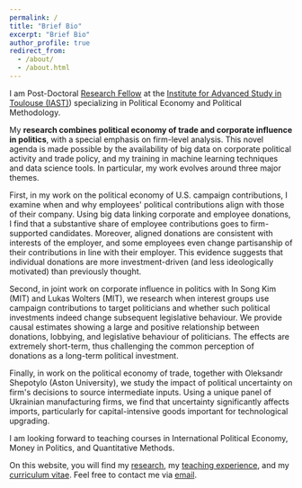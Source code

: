 ```yaml
---
permalink: /
title: "Brief Bio"
excerpt: "Brief Bio"
author_profile: true
redirect_from:
  - /about/
  - /about.html
---
```


I am Post-Doctoral [Research Fellow](https://www.iast.fr/people/jan-stuckatz) at the [Institute for Advanced Study in Toulouse (IAST)](http://www.iast.fr/)) specializing in Political Economy and Political Methodology.

My **research combines political economy of trade and corporate influence in politics**, with a special emphasis on firm-level analysis. This novel agenda is made possible by the availability of big data on corporate political activity and trade policy, and my training in machine learning techniques and data science tools. In particular, my work evolves around three major themes.

First, in my work on the political economy of U.S. campaign contributions, I examine when and why employees' political contributions align with those of their company. Using big data linking corporate and employee donations, I find that a substantive share of employee contributions goes to firm-supported candidates. Moreover, aligned donations are consistent with interests of the employer, and some employees even change partisanship of their contributions in line with their employer.  This evidence suggests that individual donations are more investment-driven (and less ideologically motivated) than previously thought.

Second, in joint work on corporate influence in politics with In Song Kim (MIT) and Lukas Wolters (MIT), we research when interest groups use campaign contributions to target politicians and whether such political investments indeed change subsequent legislative behaviour. We provide causal estimates showing a large and positive relationship between donations, lobbying, and legislative behaviour of politicians. The effects are extremely short-term, thus challenging the common perception of donations as a long-term political investment.

Finally, in work on the political economy of trade, together with Oleksandr Shepotylo (Aston University), we study the impact of political uncertainty on firm's decisions to source intermediate inputs. Using a unique panel of Ukrainian manufacturing firms, we find that uncertainty significantly affects imports, particularly for capital-intensive goods important for technological upgrading.

<!-- In my **dissertation**, supervised by [Stephanie Rickard](http://personal.lse.ac.uk/rickard/) and [Kenneth Benoit](http://kenbenoit.net/), I build on trade theory to examine the relationship between corporations and politics. Corporations play an increasingly important role in politics today and understanding how corporations influence politics and respond to political change is therefore of growing importance.  -->

<!-- Throughout the academic year 2017/2018, I have been visiting at the [Political Science Department](https://polisci.mit.edu/) of the [Massachusetts Institute of Technology](http://www.mit.edu/), hosted by [In Song Kim](http://web.mit.edu/insong/www/index.html). -->

I am looking forward to teaching courses in International Political Economy, Money in Politics, and Quantitative Methods.

On this website, you will find my [research](http://www.janstuckatz.com/research/), my [teaching experience](http://www.janstuckatz.com/teaching/), and my [curriculum vitae](http://www.janstuckatz.com/cv/). Feel free to contact me via [email](mailto:jan.stuckatz@iast.fr).
